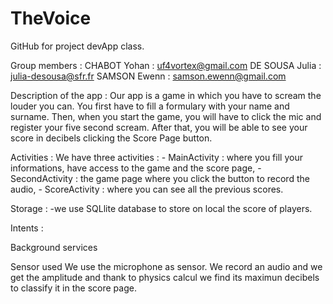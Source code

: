 # TheVoice
GitHub for project devApp class.

Group members :
  CHABOT Yohan : uf4vortex@gmail.com
  DE SOUSA Julia : julia-desousa@sfr.fr
  SAMSON Ewenn : samson.ewenn@gmail.com

Description of the app :
  Our app is a game in which you have to scream the louder you can. You first have to fill a formulary with your name and surname. Then, when you start the game, you will have to   click the mic and register your five second scream. After that, you will be able to see your score in decibels clicking the Score Page button.

Activities :
  We have three activities : 
    -	MainActivity : where you fill your informations, have access to the game and the score page,
    -	SecondActivity : the game page where you click the button to record the audio,
    -	ScoreActivity : where you can see all the previous scores. 

Storage : 
  -we use SQLlite database to store on local the score of players.

Intents :
  


Background services


Sensor used
We use the microphone as sensor. We record an audio and we get the amplitude and thank to physics calcul we find its maximun decibels to classify it in the score page.

